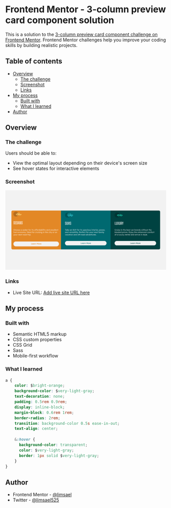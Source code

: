 # Frontend Mentor - 3-column preview card component solution

This is a solution to the [3-column preview card component challenge on Frontend Mentor](https://www.frontendmentor.io/challenges/3column-preview-card-component-pH92eAR2-). Frontend Mentor challenges help you improve your coding skills by building realistic projects. 

## Table of contents

- [Overview](#overview)
  - [The challenge](#the-challenge)
  - [Screenshot](#screenshot)
  - [Links](#links)
- [My process](#my-process)
  - [Built with](#built-with)
  - [What I learned](#what-i-learned)
- [Author](#author)


## Overview

### The challenge

Users should be able to:

- View the optimal layout depending on their device's screen size
- See hover states for interactive elements

### Screenshot

![](./screenshot.png)




### Links


- Live Site URL: [Add live site URL here](https://your-live-site-url.com)

## My process

### Built with

- Semantic HTML5 markup
- CSS custom properties
- CSS Grid
- Sass
- Mobile-first workflow


### What I learned


```css
a {
    color: $bright-orange;
    background-color: $very-light-gray;
    text-decoration: none;
    padding: 0.5rem 0.9rem;
    display: inline-block;
    margin-block: 0.6rem 1rem;
    border-radius: 2rem;
    transition: background-color 0.5s ease-in-out;
    text-align: center;

    &:hover {
      background-color: transparent;
      color: $very-light-gray;
      border: 1px solid $very-light-gray;
    }
}
```


## Author

- Frontend Mentor - [@limsael](https://www.frontendmentor.io/profile/limsael)
- Twitter - [@limsael525](https://www.twitter.com/limsael525)


